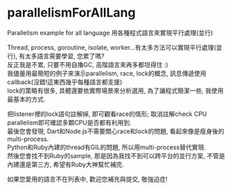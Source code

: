 # parallelismForAllLang
Parallelism example for all language 用各種程式語言來實現平行處理(並行)

Thread, process, goroutine, isolate, worker...有太多方法可以實現平行處理(並行), 有太多語言需要學習, 您累了嗎?<br/>
反正我是不累, 只要不用自擼GC, 高階語言來再多都坦得住 :)<br/>
我儘量用最簡短的例子來演示parallelism, race, lock的概念, 訊息傳遞使用callback(沒錯!這東西幾乎每種語言都支援)<br/>
lock的策略有很多, 具體還要依實際場景來分析選用, 為了讓程式簡潔一些, 我使用最基本的方式.

把listener裡的lock語句註解掉, 即可觀看race的情形; 取消註解check CPU parallelism即可確認多顆CPU是否都有利用到.<br/>
最後您會發現, Dart和Node.js不需要關心race和lock的問題, 看起來像是瘦身後的multi-process.<br/>
Python和Ruby內建的thread有GIL的問題, 所以用multi-process替代實現.<br/>
然後您會找不到Ruby的sample, 那是因為我找不到可以跨平台的並行方案, 不管是內建還是第三方, 希望有Ruby大神幫忙補完.

如果您愛用的語言不在列表中, 歡迎您補充與提交, 敬強迫症!
